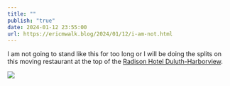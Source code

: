 ```yaml
---
title: ""
publish: "true"
date: 2024-01-12 23:55:00
url: https://ericmwalk.blog/2024/01/12/i-am-not.html
---
```


I am not going to stand like this for too long or I will be doing the splits on this moving restaurant at the top of the [Radison Hotel Duluth-Harborview](https://maps.apple.com/?address=505%20W%20Superior%20St,%20Duluth,%20MN%20%2055802,%20United%20States&auid=8924686094741349153&ll=46.782372,-92.105173&lsp=9902&q=Radisson%20Hotel%20Duluth-Harborview).

![](https://ericmwalk.blog/uploads/2024/img-7503.jpeg)